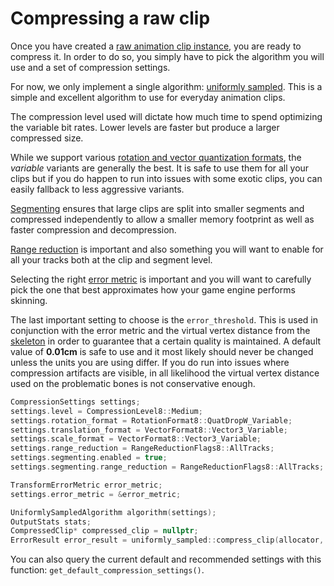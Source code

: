 # Compressing a raw clip

Once you have created a [raw animation clip instance](creating_a_raw_clip.md), you are ready to compress it. In order to do so, you simply have to pick the algorithm you will use and a set of compression settings.

For now, we only implement a single algorithm: [uniformly sampled](algorithm_uniformly_sampled.md). This is a simple and excellent algorithm to use for everyday animation clips.

The compression level used will dictate how much time to spend optimizing the variable bit rates. Lower levels are faster but produce a larger compressed size.

While we support various [rotation and vector quantization formats](rotation_and_vector_formats.md), the *variable* variants are generally the best. It is safe to use them for all your clips but if you do happen to run into issues with some exotic clips, you can easily fallback to less aggressive variants.

[Segmenting](http://nfrechette.github.io/2016/11/10/anim_compression_uniform_segmenting/) ensures that large clips are split into smaller segments and compressed independently to allow a smaller memory footprint as well as faster compression and decompression.

[Range reduction](range_reduction.md) is important and also something you will want to enable for all your tracks both at the clip and segment level.

Selecting the right [error metric](error_metrics.md) is important and you will want to carefully pick the one that best approximates how your game engine performs skinning.

The last important setting to choose is the `error_threshold`. This is used in conjunction with the error metric and the virtual vertex distance from the [skeleton](creating_a_skeleton.md) in order to guarantee that a certain quality is maintained. A default value of **0.01cm** is safe to use and it most likely should never be changed unless the units you are using differ. If you do run into issues where compression artifacts are visible, in all likelihood the virtual vertex distance used on the problematic bones is not conservative enough.

```c++
CompressionSettings settings;
settings.level = CompressionLevel8::Medium;
settings.rotation_format = RotationFormat8::QuatDropW_Variable;
settings.translation_format = VectorFormat8::Vector3_Variable;
settings.scale_format = VectorFormat8::Vector3_Variable;
settings.range_reduction = RangeReductionFlags8::AllTracks;
settings.segmenting.enabled = true;
settings.segmenting.range_reduction = RangeReductionFlags8::AllTracks;

TransformErrorMetric error_metric;
settings.error_metric = &error_metric;

UniformlySampledAlgorithm algorithm(settings);
OutputStats stats;
CompressedClip* compressed_clip = nullptr;
ErrorResult error_result = uniformly_sampled::compress_clip(allocator, raw_clip, settings, compressed_clip, stats);
```

You can also query the current default and recommended settings with this function: `get_default_compression_settings()`.
